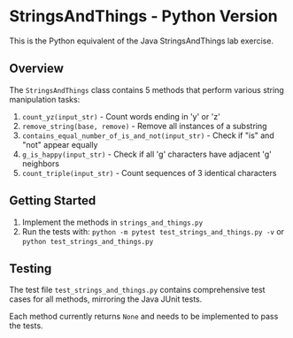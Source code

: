 # StringsAndThings - Python Version

This is the Python equivalent of the Java StringsAndThings lab exercise.

## Overview

The `StringsAndThings` class contains 5 methods that perform various string manipulation tasks:

1. `count_yz(input_str)` - Count words ending in 'y' or 'z'
2. `remove_string(base, remove)` - Remove all instances of a substring
3. `contains_equal_number_of_is_and_not(input_str)` - Check if "is" and "not" appear equally
4. `g_is_happy(input_str)` - Check if all 'g' characters have adjacent 'g' neighbors
5. `count_triple(input_str)` - Count sequences of 3 identical characters

## Getting Started

1. Implement the methods in `strings_and_things.py`
2. Run the tests with: `python -m pytest test_strings_and_things.py -v`
   or `python test_strings_and_things.py`

## Testing

The test file `test_strings_and_things.py` contains comprehensive test cases for all methods, mirroring the Java JUnit tests.

Each method currently returns `None` and needs to be implemented to pass the tests.